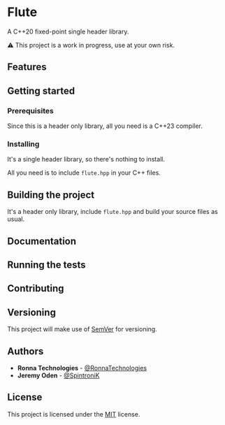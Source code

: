# Flute

A C++20 fixed-point single header library.

⚠️ This project is a work in progress, use at your own risk.

## Features

## Getting started

### Prerequisites

Since this is a header only library, all you need is a C++23 compiler.

### Installing

It's a single header library, so there's nothing to install.

All you need is to include `flute.hpp` in your C++ files.

## Building the project

It's a header only library, include `flute.hpp` and build your source files as usual.

## Documentation

## Running the tests

## Contributing

## Versioning

This project will make use of [SemVer](http://semver.org/) for versioning.

## Authors

* **Ronna Technologies** - [@RonnaTechnologies](https://github.com/RonnaTechnologies)
* **Jeremy Oden** - [@SpintroniK](https://github.com/SpintroniK)

## License

This project is licensed under the [MIT](LICENSE) license.
